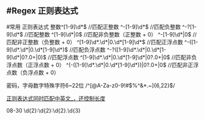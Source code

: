 #Regex 正则表达式
----




#常用
正则表达式 整数^[1-9]\d*$ //匹配正整数
^-[1-9]\d*$ //匹配负整数
^-?[1-9]\d*$ //匹配整数
^[1-9]\d*|0$ //匹配非负整数（正整数 + 0）
^-[1-9]\d*|0$ //匹配非正整数（负整数 + 0）
^[1-9]\d*\.\d*|0\.\d*[1-9]\d*$ //匹配正浮点数
^-([1-9]\d*\.\d*|0\.\d*[1-9]\d*)$ //匹配负浮点数
^-?([1-9]\d*\.\d*|0\.\d*[1-9]\d*|0?\.0+|0)$ //匹配浮点数
^[1-9]\d*\.\d*|0\.\d*[1-9]\d*|0?\.0+|0$ //匹配非负浮点数（正浮点数 + 0）
^(-([1-9]\d*\.\d*|0\.\d*[1-9]\d*))|0?\.0+|0$ //匹配非正浮点数（负浮点数 + 0）

密码，字母数字特殊字符6~22位
/^[\@A-Za-z0-9\!\#\$\%\^\&\*\.\~]{6,22}$/


[正则表达式同时匹配中英文_，还控制长度](http://blog.csdn.net/dl020840504/article/details/8880603#comments)


08-30 \d{2}\:\d{2}\:\d{2}\.\d{3}













